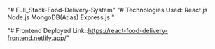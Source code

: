 "# Full_Stack-Food-Delivery-System" 
"# Technologies Used: 
React.js
Node.js
MongoDB(Atlas)
Express.js "


"# Frontend Deployed Link::https://react-food-delivery-frontend.netlify.app/"
